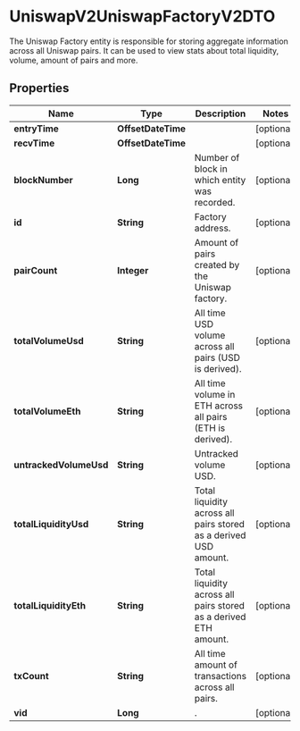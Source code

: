 

# UniswapV2UniswapFactoryV2DTO

The Uniswap Factory entity is responsible for storing aggregate information across all Uniswap pairs. It can be used to view stats about total liquidity, volume, amount of pairs and more.

## Properties

| Name | Type | Description | Notes |
|------------ | ------------- | ------------- | -------------|
|**entryTime** | **OffsetDateTime** |  |  [optional] |
|**recvTime** | **OffsetDateTime** |  |  [optional] |
|**blockNumber** | **Long** | Number of block in which entity was recorded. |  [optional] |
|**id** | **String** | Factory address. |  [optional] |
|**pairCount** | **Integer** | Amount of pairs created by the Uniswap factory. |  [optional] |
|**totalVolumeUsd** | **String** | All time USD volume across all pairs (USD is derived). |  [optional] |
|**totalVolumeEth** | **String** | All time volume in ETH across all pairs (ETH is derived). |  [optional] |
|**untrackedVolumeUsd** | **String** | Untracked volume USD. |  [optional] |
|**totalLiquidityUsd** | **String** | Total liquidity across all pairs stored as a derived USD amount. |  [optional] |
|**totalLiquidityEth** | **String** | Total liquidity across all pairs stored as a derived ETH amount. |  [optional] |
|**txCount** | **String** | All time amount of transactions across all pairs. |  [optional] |
|**vid** | **Long** | . |  [optional] |



